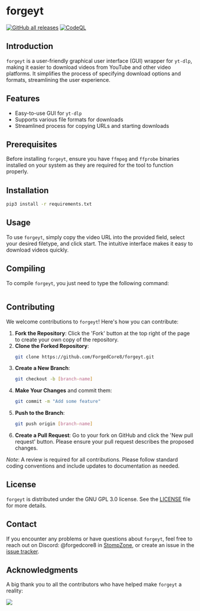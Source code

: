 # forgeyt

[![GitHub all releases](https://img.shields.io/github/downloads/ForgedCore8/forgeyt/total)](https://github.com/ForgedCore8/forgeyt/releases)
[![CodeQL](https://github.com/ForgedCore8/forgeyt/actions/workflows/codeql.yml/badge.svg)](https://github.com/ForgedCore8/forgeyt/actions/workflows/codeql.yml)

## Introduction
`forgeyt` is a user-friendly graphical user interface (GUI) wrapper for `yt-dlp`, making it easier to download videos from YouTube and other video platforms. It simplifies the process of specifying download options and formats, streamlining the user experience.

## Features
- Easy-to-use GUI for `yt-dlp`
- Supports various file formats for downloads
- Streamlined process for copying URLs and starting downloads

## Prerequisites
Before installing `forgeyt`, ensure you have `ffmpeg` and `ffprobe` binaries installed on your system as they are required for the tool to function properly.

## Installation

```bash
pip3 install -r requirements.txt
```

## Usage

To use `forgeyt`, simply copy the video URL into the provided field, select your desired filetype, and click start. The intuitive interface makes it easy to download videos quickly.

## Compiling

To compile `forgeyt`, you just need to type the following command:
```nuitka --standalone --onefile --windows-icon-from-ico=ForgeYT.ico --include-data-file=About.png=About.png --include-data-file=About_dark.png=About_dark.png --include-data-file=Console.png=Console.png --include-data-file=Console_dark.png=Console_dark.png --include-data-file=download.png=download.png --include-data-file=download_dark.png=download_dark.png --include-data-file=ForgeYT.png=ForgeYT.png --include-data-file=ForgeYT.ico=ForgeYT.ico --include-data-file=Home.png=Home.png --include-data-file=Home_dark.png=Home_dark.png --include-data-file=Settings.png=Settings.png --include-data-file=Settings_dark.png=Settings_dark.png --include-data-file=ffmpeg.exe=ffmpeg.exe --include-data-file=ffprobe.exe=ffprobe.exe --include-data-dir=utils=utils --include-data-dir=app=app --include-data-dir=vars=vars --disable-console forgeyt.py
```

## Contributing

We welcome contributions to `forgeyt`! Here's how you can contribute:

1. **Fork the Repository**: Click the 'Fork' button at the top right of the page to create your own copy of the repository.
2. **Clone the Forked Repository**:
   ```bash
   git clone https://github.com/ForgedCore8/forgeyt.git
   ```
3. **Create a New Branch**:
   ```bash
   git checkout -b [branch-name]
   ```
4. **Make Your Changes** and commit them:
   ```bash
   git commit -m "Add some feature"
   ```
5. **Push to the Branch**:
   ```bash
   git push origin [branch-name]
   ```
6. **Create a Pull Request**: Go to your fork on GitHub and click the 'New pull request' button. Please ensure your pull request describes the proposed changes.

*Note*: A review is required for all contributions. Please follow standard coding conventions and include updates to documentation as needed.

## License

`forgeyt` is distributed under the GNU GPL 3.0 license. See the [LICENSE](https://github.com/ForgedCore8/forgeyt/blob/main/LICENSE) file for more details.

## Contact

If you encounter any problems or have questions about `forgeyt`, feel free to reach out on Discord: @forgedcore8 in [StompZone](https://discord.io/stomp), or create an issue in the [issue tracker](https://github.com/ForgedCore8/forgeyt/issues).

## Acknowledgments

A big thank you to all the contributors who have helped make `forgeyt` a reality:

<a href = "https://github.com/forgedcore8/forgeyt/graphs/contributors">
  <img src = "https://contrib.rocks/image?repo=forgedcore8/forgeyt"/>
</a>
